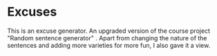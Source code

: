 # Excuses
This is an excuse generator. An upgraded version of the  course project "Random sentence generator" . Apart from changing the nature of the sentences and adding more varieties for more fun, I also gave it a view. 
